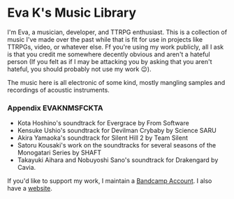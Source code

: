 # Eva K's Music Library

I'm Eva, a musician, developer, and TTRPG enthusiast. This is a collection of music I've made over the past while that is fit for use in projects like TTRPGs, video, or whatever else. Ff you're using my work publicly, all I ask is that you credit me somewhere decently obvious and aren't a hateful person (If you felt as if I may be attacking you by asking that you aren't hateful, you should probably not use my work 😉).

The music here is all electronic of some kind, mostly mangling samples and recordings of acoustic instruments.

### Appendix EVAKNMSFCKTA
- Kota Hoshino's soundtrack for Evergrace by From Software
- Kensuke Ushio's soundtrack for Devilman Crybaby by Science SARU
- Akira Yamaoka's soundtrack for Silent Hill 2 by Team Silent
- Satoru Kousaki's work on the soundtracks for several seasons of the Monogatari Series by SHAFT
- Takayuki Aihara and Nobuyoshi Sano's soundtrack for Drakengard by Cavia.


If you'd like to support my work, I maintain a [Bandcamp Account](https://eva-k.bandcamp.com/). I also have a [website](https://evakmusic.com/).
